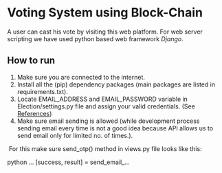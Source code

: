# Voting System using Block-Chain

A user can cast his vote by visiting this web platform. For web server scripting we have used python based web framework *Django*.



## How to run

1. Make sure you are connected to the internet.
2. Install all the (pip) dependency packages (main packages are listed in requirements.txt).
3. Locate EMAIL_ADDRESS and EMAIL_PASSWORD variable in Election/settings.py file and assign your valid credentials. (See [References](#EmailCredentials))
4. Make sure email sending is allowed (while development process sending email every time is not a good idea because API allows us to send email only for limited no. of times.).


​		For this make sure send_otp() method in views.py file looks like this:

python
...
[success, result] = send_email_…
